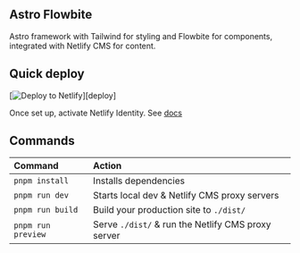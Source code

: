 ## Astro Flowbite

Astro framework with Tailwind for styling and Flowbite for components, integrated with Netlify CMS for content.  

## Quick deploy

[![Deploy to Netlify](https://www.netlify.com/img/deploy/button.svg)][deploy]

Once set up, activate Netlify Identity. See [docs](https://docs.netlify.com/visitor-access/identity/)

## Commands

| Command            | Action                                             |
| :----------------- | :------------------------------------------------- |
| `pnpm install`     | Installs dependencies                              |
| `pnpm run dev`     | Starts local dev & Netlify CMS proxy servers       |
| `pnpm run build`   | Build your production site to `./dist/`            |
| `pnpm run preview` | Serve `./dist/` & run the Netlify CMS proxy server |  